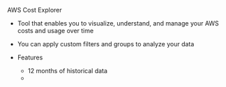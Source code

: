 AWS Cost Explorer

- Tool that enables you to visualize, understand, and manage your AWS costs and usage over time
- You can apply custom filters and groups to analyze your data
- Features
    
    - 12 months of historical data
    -